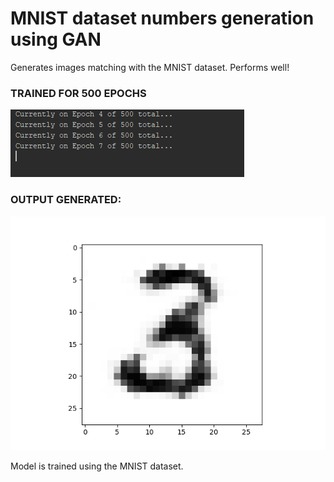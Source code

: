 # MNIST dataset numbers generation using GAN

Generates images matching with the MNIST dataset. Performs well!

### TRAINED FOR 500 EPOCHS

![training_session](https://github.com/PragyanSubedi/MNIST_generation_GAN/blob/master/img/Training_session.PNG)

### OUTPUT GENERATED:

![generated_image](https://github.com/PragyanSubedi/MNIST_generation_GAN/blob/master/img/Output.png)

Model is trained using the MNIST dataset.




